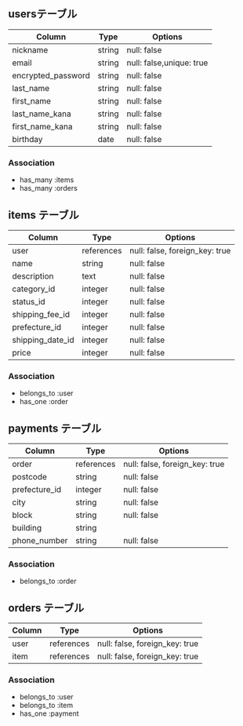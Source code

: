 ##  usersテーブル
| Column | Type | Options |
| ------ | ---- | ------- |
| nickname | string | null: false |
| email | string | null: false,unique: true |
| encrypted_password | string | null: false |
| last_name | string | null: false |
| first_name | string | null: false |
| last_name_kana | string | null: false |
| first_name_kana | string | null: false |
| birthday | date | null: false |

### Association
- has_many :items
- has_many :orders


##  items テーブル
| Column | Type | Options |
| ------ | ---- | ------- |
| user | references | null: false, foreign_key: true |
| name | string | null: false | 
| description | text | null: false | 
| category_id | integer | null: false |
| status_id | integer | null: false |
| shipping_fee_id | integer | null: false |
| prefecture_id | integer | null: false | 
| shipping_date_id | integer | null: false | 
| price | integer | null: false | 

### Association
- belongs_to :user
- has_one :order


##  payments テーブル
| Column | Type | Options |
| ------ | ---- | ------- |
| order | references | null: false, foreign_key: true |
| postcode | string | null: false |
| prefecture_id | integer | null: false |
| city | string | null: false |
| block | string | null: false |
| building | string | 
| phone_number | string | null: false |

### Association
- belongs_to :order


##  orders テーブル
| Column | Type | Options |
| ------ | ---- | ------- |
| user | references | null: false, foreign_key: true |
| item | references | null: false, foreign_key: true |

### Association
- belongs_to :user
- belongs_to :item
- has_one :payment

